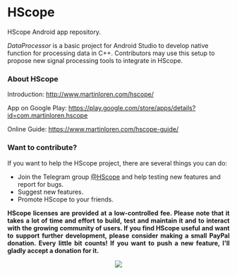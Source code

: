 # HScope
HScope Android app repository.

*DataProcessor* is a basic project for Android Studio to develop native function for processing data in C++. Contributors may use this setup to propose new signal processing tools to integrate in HScope.


<h3><a name="about_hscope"></a>About HScope<a href="#about_hscope" class="section_anchor"></a></h3>

Introduction: http://www.martinloren.com/hscope/

App on Google Play: https://play.google.com/store/apps/details?id=com.martinloren.hscope

Online Guide: https://www.martinloren.com/hscope-guide/

<h3><a name="Want_to_contribute?"></a>Want to contribute?<a href="#Want_to_contribute?" class="section_anchor"></a></h3>
<p>If you want to help the HScope project, there are several things you can do: </p>
<ul>
   <li>Join the Telegram group <a href="https://t.me/hscope">@HScope</a> and help testing new features and report for bugs.</li>
   <li>Suggest new features.</li>
   <li>Promote HScope to your friends.</li>
</ul>
<p align="justify"><strong>HScope licenses are provided at a low-controlled fee. Please note that it takes a lot of time and effort to build, test and maintain it and to interact with the growing community of users. If you find HScope useful and want to support further development, please consider making a small PayPal donation. Every little bit counts! If you want to push a new feature, I'll gladly accept a donation for it.</strong></p>
<p align="center"><a href="https://www.paypal.com/paypalme/martinloren" rel="nofollow"><img src="https://www.paypal.com/en_US/i/btn/btn_donateCC_LG.gif"></a> </p>
